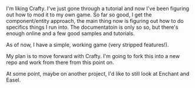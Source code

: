 I'm liking Crafty.  I've just gone through a tutorial and now I've been figuring out how to mod it to my own game.  So far so good, I get the component/entity approach, the main thing now is figuring out how to do specifics things I run into.  The documentatoin is only so so, but there's enough online and a few good samples and tutorials.

As of now, I have a simple, working game (very stripped features!).

My plan is to move forward with Crafty.  I'm going to fork this into a new repo and work from there from this point on.

At some point, maybe on another project, I'd like to still look at Enchant and Easel.